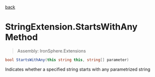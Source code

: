 ﻿

[back](/IronSphere.Extensions/types/StringExtension)

# StringExtension.StartsWithAny Method

> Assembly: IronSphere.Extensions

```csharp
bool StartsWithAny(this string this, string[] parameter)
```

Indicates whether a specified string starts with any parametrized string

 